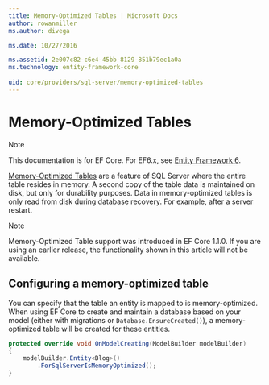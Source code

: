 ```yaml
---
title: Memory-Optimized Tables | Microsoft Docs
author: rowanmiller
ms.author: divega

ms.date: 10/27/2016

ms.assetid: 2e007c82-c6e4-45bb-8129-851b79ec1a0a
ms.technology: entity-framework-core
 
uid: core/providers/sql-server/memory-optimized-tables
---
```


# Memory-Optimized Tables

> [!NOTE]
> This documentation is for EF Core. For EF6.x, see [Entity Framework 6](../../../ef6/index.md).

[Memory-Optimized Tables](https://msdn.microsoft.com/en-us/library/dn133165.aspx) are a feature of SQL Server where the entire table resides in memory. A second copy of the table data is maintained on disk, but only for durability purposes. Data in memory-optimized tables is only read from disk during database recovery. For example, after a server restart.

> [!NOTE]
> Memory-Optimized Table support was introduced in EF Core 1.1.0. If you are using an earlier release, the functionality shown in this article will not be available.

## Configuring a memory-optimized table

You can specify that the table an entity is mapped to is memory-optimized. When using EF Core to create and maintain a database based on your model (either with migrations or `Database.EnsureCreated()`), a memory-optimized table will be created for these entities.

```c#
protected override void OnModelCreating(ModelBuilder modelBuilder)
{
    modelBuilder.Entity<Blog>()
        .ForSqlServerIsMemoryOptimized();
}
```
